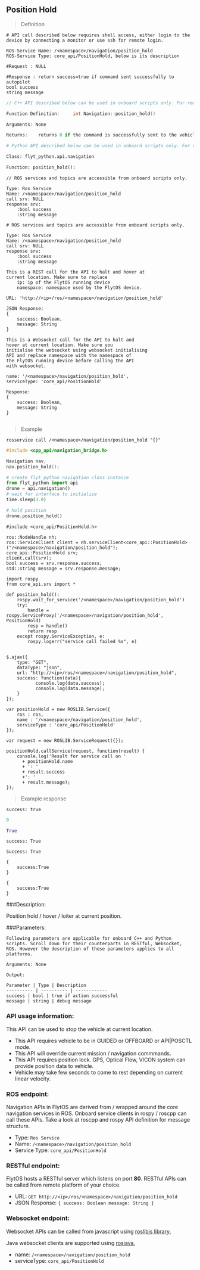 ## Position Hold

> Definition

```shell
# API call described below requires shell access, either login to the device by connecting a monitor or use ssh for remote login.

ROS-Service Name: /<namespace>/navigation/position_hold
ROS-Service Type: core_api/PositionHold, below is its description

#Request : NULL

#Response : return success=true if command sent successfully to autopilot
bool success
string message
```

```cpp
// C++ API described below can be used in onboard scripts only. For remote scripts you can use http client libraries to call FlytOS REST endpoints from C++.

Function Definition:     int Navigation::position_hold()

Arguments: None

Returns:    returns 0 if the command is successfully sent to the vehicle
```

```python
# Python API described below can be used in onboard scripts only. For remote scripts you can use http client libraries to call FlytOS REST endpoints from Python.

Class: flyt_python.api.navigation

Function: position_hold():
```

```cpp--ros
// ROS services and topics are accessible from onboard scripts only.

Type: Ros Service
Name: /<namespace>/navigation/position_hold
call srv: NULL
response srv: 
    :bool success
    :string message
```

```python--ros
# ROS services and topics are accessible from onboard scripts only.

Type: Ros Service
Name: /<namespace>/navigation/position_hold
call srv: NULL
response srv: 
    :bool success
    :string message

```

```javascript--REST
This is a REST call for the API to halt and hover at 
current location. Make sure to replace 
    ip: ip of the FlytOS running device
    namespace: namespace used by the FlytOS device.

URL: 'http://<ip>/ros/<namespace>/navigation/position_hold'

JSON Response:
{   
    success: Boolean,
    message: String
}

```

```javascript--Websocket
This is a Websocket call for the API to halt and 
hover at current location. Make sure you 
initialise the websocket using websocket initialising 
API and replace namespace with the namespace of 
the FlytOS running device before calling the API 
with websocket.

name: '/<namespace>/navigation/position_hold',
serviceType: 'core_api/PositionHold'

Response:
{   
    success: Boolean,
    message: String
}


```

> Example

```shell
rosservice call /<namespace>/navigation/position_hold "{}"
```

```cpp
#include <cpp_api/navigation_bridge.h>

Navigation nav;
nav.position_hold();
```

```python
# create flyt_python navigation class instance
from flyt_python import api
drone = api.navigation()
# wait for interface to initialize
time.sleep(3.0)

# hold position
drone.position_hold()

```

```cpp--ros
#include <core_api/PositionHold.h>

ros::NodeHandle nh;
ros::ServiceClient client = nh.serviceClient<core_api::PositionHold>("/<namespace>/navigation/position_hold");
core_api::PositionHold srv;
client.call(srv);
bool success = srv.response.success;
std::string message = srv.response.message;
```

```python--ros
import rospy
from core_api.srv import *

def position_hold():
    rospy.wait_for_service('/<namespace>/navigation/position_hold')
    try:
        handle = rospy.ServiceProxy('/<namespace>/navigation/position_hold', PositionHold)
        resp = handle()
        return resp
    except rospy.ServiceException, e:
        rospy.logerr("service call failed %s", e)

```

```javascript--REST

$.ajax({
    type: "GET",
    dataType: "json",
    url: "http://<ip>/ros/<namespace>/navigation/position_hold",  
    success: function(data){
           console.log(data.success);
           console.log(data.message);
    }
});

```

```javascript--Websocket
var positionHold = new ROSLIB.Service({
    ros : ros,
    name : '/<namespace>/navigation/position_hold',
    serviceType : 'core_api/PositionHold'
});

var request = new ROSLIB.ServiceRequest({});

positionHold.callService(request, function(result) {
    console.log('Result for service call on '
      + positionHold.name
      + ': '
      + result.success
      +': '
      + result.message);
});
```

> Example response

```shell
success: true
```

```cpp
0
```

```python
True
```

```cpp--ros
success: True
```

```python--ros
Success: True
```

```javascript--REST
{
    success:True
}

```

```javascript--Websocket
{
    success:True
}

```

###Description:

Position hold / hover / loiter at current position.  

###Parameters:
    
    Following parameters are applicable for onboard C++ and Python scripts. Scroll down for their counterparts in RESTful, Websocket, ROS. However the description of these parameters applies to all platforms. 
    
    Arguments: None
    
    Output:
    
    Parameter | Type | Description
    ---------- | ---------- | ------------
    success | bool | true if action successful
    message | string | debug message

### API usage information:

This API can be used to stop the vehicle at current location. 

* This API requires vehicle to be in GUIDED or OFFBOARD or API|POSCTL mode.
* This API will override current mission / navigation commmands. 
* This API requires position lock. GPS, Optical Flow, VICON system can provide position data to vehicle.
* Vehicle may take few seconds to come to rest depending on current linear velocity.

### ROS endpoint:

Navigation APIs in FlytOS are derived from / wrapped around the core navigation services in ROS. Onboard service clients in rospy / roscpp can call these APIs. Take a look at roscpp and rospy API definition for message structure. 

* Type: `Ros Service`
* Name: `/<namespace>/navigation/position_hold`
* Service Type: `core_api/PositionHold`

### RESTful endpoint:

FlytOS hosts a RESTful server which listens on port **80**. RESTful APIs can be called from remote platform of your choice.

* URL: `GET http://<ip>/ros/<namespace>/navigation/position_hold`
* JSON Response:
`{
    success: Boolean
    message: String
}`


### Websocket endpoint:

Websocket APIs can be called from javascript using  [roslibjs library.](https://github.com/RobotWebTools/roslibjs) 

Java websocket clients are supported using [rosjava.](http://wiki.ros.org/rosjava)

* name: `/<namespace>/navigation/position_hold`
* serviceType: `core_api/PositionHold`
